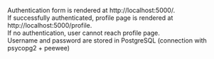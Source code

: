 Authentication form is rendered at http://localhost:5000/. <br/>
If successfully authenticated, profile page is rendered at http://localhost:5000/profile. <br/> 
If no authentication, user cannot reach profile page. <br/>
Username and password are stored in PostgreSQL (connection with psycopg2 + peewee) <br/>
